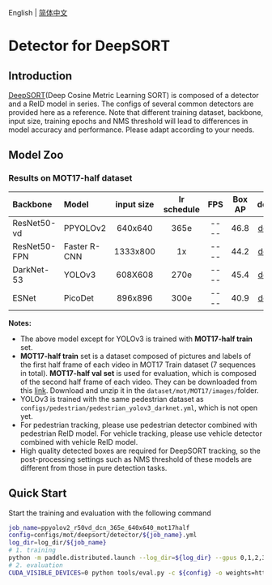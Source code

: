English | [简体中文](README_cn.md)

# Detector for DeepSORT

## Introduction
[DeepSORT](https://arxiv.org/abs/1812.00442)(Deep Cosine Metric Learning SORT) is composed of a detector and a ReID model in series. The configs of several common detectors are provided here as a reference. Note that different training dataset, backbone, input size, training epochs and NMS threshold will lead to differences in model accuracy and performance. Please adapt according to your needs.

## Model Zoo
### Results on MOT17-half dataset
| Backbone        | Model           | input size  | lr schedule |  FPS          | Box AP  |  download    | config  |
| :-------------- | :-------------  | :--------:  | :---------: | :-----------: | :-----: | :----------: | :-----: |
| ResNet50-vd     | PPYOLOv2        |   640x640   |   365e      |      ----     |  46.8   | [download](https://paddledet.bj.bcebos.com/models/mot/deepsort/ppyolov2_r50vd_dcn_365e_640x640_mot17half.pdparams)  | [config](./ppyolov2_r50vd_dcn_365e_640x640_mot17half.yml) |
| ResNet50-FPN    | Faster R-CNN    |   1333x800  |   1x        |      ----     |  44.2   | [download](https://paddledet.bj.bcebos.com/models/mot/deepsort/faster_rcnn_r50_fpn_2x_1333x800_mot17half.pdparams)  | [config](./faster_rcnn_r50_fpn_2x_1333x800_mot17half.yml) |
| DarkNet-53      | YOLOv3          |   608X608   |   270e      |      ----     |  45.4   | [download](https://paddledet.bj.bcebos.com/models/mot/deepsort/yolov3_darknet53_270e_608x608_pedestrian.pdparams)  | [config](./yolov3_darknet53_270e_608x608_pedestrian.yml) |
| ESNet           | PicoDet         |    896x896  |   300e      |      ----     |  40.9   | [download](https://paddledet.bj.bcebos.com/models/mot/deepsort/picodet_l_esnet_300e_896x896_mot17half.pdparams)     | [config](./picodet_l_esnet_300e_896x896_mot17half.yml)    |

**Notes:**
  - The above model except for YOLOv3 is trained with **MOT17-half train** set.
  - **MOT17-half train** set is a dataset composed of pictures and labels of the first half frame of each video in MOT17 Train dataset (7 sequences in total). **MOT17-half val set** is used for evaluation, which is composed of the second half frame of each video. They can be downloaded from this [link](https://paddledet.bj.bcebos.com/data/mot/mot17half/annotations.zip). Download and unzip it in the `dataset/mot/MOT17/images/`folder.
  - YOLOv3 is trained with the same pedestrian dataset as `configs/pedestrian/pedestrian_yolov3_darknet.yml`, which is not open yet.
  - For pedestrian tracking, please use pedestrian detector combined with pedestrian ReID model. For vehicle tracking, please use vehicle detector combined with vehicle ReID model.
  - High quality detected boxes are required for DeepSORT tracking, so the post-processing settings such as NMS threshold of these models are different from those in pure detection tasks.

## Quick Start

Start the training and evaluation with the following command
```bash
job_name=ppyolov2_r50vd_dcn_365e_640x640_mot17half
config=configs/mot/deepsort/detector/${job_name}.yml
log_dir=log_dir/${job_name}
# 1. training
python -m paddle.distributed.launch --log_dir=${log_dir} --gpus 0,1,2,3,4,5,6,7 tools/train.py -c ${config}
# 2. evaluation
CUDA_VISIBLE_DEVICES=0 python tools/eval.py -c ${config} -o weights=https://paddledet.bj.bcebos.com/models/mot/deepsort/${job_name}.pdparams
```
